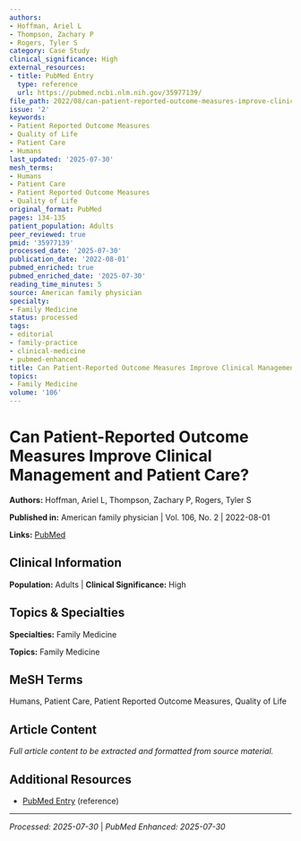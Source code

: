 ```yaml
---
authors:
- Hoffman, Ariel L
- Thompson, Zachary P
- Rogers, Tyler S
category: Case Study
clinical_significance: High
external_resources:
- title: PubMed Entry
  type: reference
  url: https://pubmed.ncbi.nlm.nih.gov/35977139/
file_path: 2022/08/can-patient-reported-outcome-measures-improve-clinical-manag.md
issue: '2'
keywords:
- Patient Reported Outcome Measures
- Quality of Life
- Patient Care
- Humans
last_updated: '2025-07-30'
mesh_terms:
- Humans
- Patient Care
- Patient Reported Outcome Measures
- Quality of Life
original_format: PubMed
pages: 134-135
patient_population: Adults
peer_reviewed: true
pmid: '35977139'
processed_date: '2025-07-30'
publication_date: '2022-08-01'
pubmed_enriched: true
pubmed_enriched_date: '2025-07-30'
reading_time_minutes: 5
source: American family physician
specialty:
- Family Medicine
status: processed
tags:
- editorial
- family-practice
- clinical-medicine
- pubmed-enhanced
title: Can Patient-Reported Outcome Measures Improve Clinical Management and Patient Care?
topics:
- Family Medicine
volume: '106'
---
```


# Can Patient-Reported Outcome Measures Improve Clinical Management and Patient Care?

**Authors:** Hoffman, Ariel L, Thompson, Zachary P, Rogers, Tyler S

**Published in:** American family physician | Vol. 106, No. 2 | 2022-08-01

**Links:** [PubMed](https://pubmed.ncbi.nlm.nih.gov/35977139/)

## Clinical Information

**Population:** Adults | **Clinical Significance:** High

## Topics & Specialties

**Specialties:** Family Medicine

**Topics:** Family Medicine

## MeSH Terms

Humans, Patient Care, Patient Reported Outcome Measures, Quality of Life

## Article Content

*Full article content to be extracted and formatted from source material.*

## Additional Resources

- [PubMed Entry](https://pubmed.ncbi.nlm.nih.gov/35977139/) (reference)

---

*Processed: 2025-07-30* | *PubMed Enhanced: 2025-07-30*
